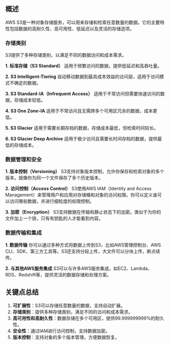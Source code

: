 ## 概述
AWS S3是一种对象存储服务，可以用来存储和检索任意数量的数据。它的主要特性包括数据的高耐久性、高可用性、低延迟以及灵活的存储选项。

### 存储类别

S3提供了多种存储类别，以满足不同的数据访问和成本需求。

**1. 标准存储（S3 Standard）** 适用于频繁访问的数据，提供低延迟和高吞吐量。

**2. S3 Intelligent-Tiering** 自动移动数据到最具成本效益的访问层，适用于访问模式不确定的数据。

**3. S3 Standard-IA（Infrequent Access）** 适用于不常访问但需要快速访问的数据，存储成本较低。

**4. S3 One Zone-IA** 适用于不常访问且无需跨多个可用区冗余的数据，成本更低。

**5. S3 Glacier** 适用于需要长期存档的数据，存储成本最低，但检索时间较长。

**6. S3 Glacier Deep Archive** 适用于极少访问且需要长时间存档的数据，提供最低的存储成本。

### 数据管理和安全

**1. 版本控制（Versioning）** S3支持对象版本控制，允许你保存和检索对象的多个版本。就像你为同一个文件保存了多个历史版本。

**2. 访问控制（Access Control）** S3使用AWS IAM（Identity and Access Management）来管理用户和应用对存储桶和对象的访问权限。你可以定义谁可以访问哪些数据，并进行细粒度的权限控制。

**3. 加密（Encryption）** S3支持数据在传输和静止状态下的加密。类似于为你的文件加上一个锁，只有有钥匙的人才能看到内容。

### 数据传输和集成

**1. 数据传输** 你可以通过多种方式将数据上传到S3，比如AWS管理控制台、AWS CLI、SDK、第三方工具等。S3还支持分段上传，大文件可以分块上传，断点续传。

**2. 与其他AWS服务集成** S3可以与许多AWS服务集成，如EC2、Lambda、RDS、Redshift等，提供灵活的数据存储和处理方案。

## 关键点总结

1. **可扩展性**：S3可以存储任意数量的数据，支持自动扩展。
2. **存储类别**：提供多种存储类别，满足不同的访问和成本需求。
3. **高可用性和高耐久性**：数据存储在多个可用区，提供99.999999999%的耐久性。
4. **安全性**：通过IAM进行访问控制，支持数据加密。
5. **版本控制**：支持对象的多个版本管理，方便数据恢复。
